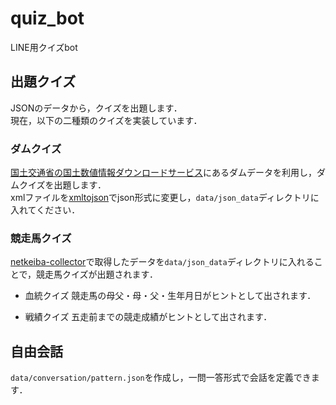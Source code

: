 # quiz_bot
LINE用クイズbot

## 出題クイズ
JSONのデータから，クイズを出題します．  
現在，以下の二種類のクイズを実装しています．

### ダムクイズ
[国土交通省の国土数値情報ダウンロードサービス](http://nlftp.mlit.go.jp/ksj/index.html)にあるダムデータを利用し，ダムクイズを出題します．  
xmlファイルを[xmltojson](https://github.com/watal1/xmltojson)でjson形式に変更し，`data/json_data`ディレクトリに入れてください．

### 競走馬クイズ
[netkeiba-collector](https://github.com/watal1/netkeiba_pedigree)で取得したデータを`data/json_data`ディレクトリに入れることで，競走馬クイズが出題されます．

- 血統クイズ
    競走馬の母父・母・父・生年月日がヒントとして出されます．

- 戦績クイズ
    五走前までの競走成績がヒントとして出されます．

## 自由会話
`data/conversation/pattern.json`を作成し，一問一答形式で会話を定義できます．

